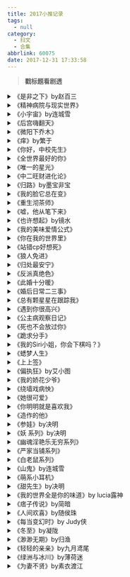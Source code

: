```yaml
---
title: 2017小推记录
tags:
  - null
category:
  - 扫文
  - 合集
abbrlink: 60075
date: 2017-12-31 17:33:58
---
```

<meta name="referrer" content="no-referrer" />

> **戳标题看剧透**

<details>
<summary>《是非之下》by赵百三</summary>
女主是一夜情的产物，母亲死后才被父亲接回本宅，喜欢上同父异母的哥哥，于是不动声色地勾搭男主。男主在两年前就知道自己并非父亲亲生的，对于女主的主动从最开始的不耐烦变为默认。后来父亲得知真相，男主母亲坠楼而亡，男主也被赶出家门，女主被限制与男主见面，二人妥协了一段时间，结局男主自己做生意，女主抛下没感情的家投奔男主。
男女主对待感情一直很坚定，就算是无法见面的那段时间也会偶尔打电话感情从未淡过。这本女主很可爱，在撩男主的时候不管男主怎么摆脸色都能面无表情大胆地烦他233
搞不懂的就是女主啥时候知道男主非亲生的…我一直以为女主是在明知有血缘的前提下撩的，准确来说前半段我都在疑惑女主这算是在勾引男主吗要不是看过剧透我还以为女主只是关心好奇新哥哥呢，不管是男女主都莫名其妙就爱上了
</details>

<details>
<summary>《精神病院与现实世界》</summary>
小推。女主是两个精神病人的孩子，于是就被当成精神病在精神病院长大，女主也以为自己不正常。直到有一天男主也来到精神病院，并对她说他爱她，要来把她带到现实世界，两人出来后经过一番磨合，弄清了女主身世后he。说实话结局感觉略草率，男主爱女主爱得也挺莫名的啊
不过剧情和设定有吸引到我，男主把女主带出去后两人之间的磨合令人揪心，一边怪女主明明是正常人却总是装精神病太任性给男主添麻烦，一边又怪男主明知道女主什么都不懂把她带出来却又以自己的常识约束她。好在男主总是温柔地包容女主的行为，女主也慢慢学会抑制自己的脾气。
</details>

<details>
<summary> 《小宇宙》by连城雪</summary>
男主在大学刚开学的时候就对长腿女主一见钟情，于是默默暗恋两年后才因为意外与女主相识。二人很快坠入爱河狂撒狗粮，然而几年后男主被迫出国，女主也恰好查出自己患病，为了不成为男主的包袱，女主选择对他隐瞒病情并分手。庆幸的是两人分开的这几年都还深爱着对方，所以男主回国后立刻开始追回女主，女主忍痛拒绝，过不久男主得知真相，二人和好如初，决定珍惜当下共同面对。
虽然知道结局是he，但女主做手术那里还是虐哭，特别是那场婚礼[泪]尽管这文用的梗很狗血，而且剧情都猜得到，但还是又虐又感动
</details>

<details>
<summary>《后宫嗨翻天》</summary>
男主皇帝，女主小宝林，某日突然互换灵魂，然后日渐生情，换回来后女主因身份问题纠结了一番，最后还是靠狗血的意外梗两人才终于在一起。男主一开始喜欢的是贫胸瘦弱美人，后来才觉得丰胸肥臀的小白兔女主对自己胃口，于是各种耍无赖装可怜把女主把到手。基本无虐，剧情也轻松，太后是个爱逗弄侄媳妇的好人。
</details>

<details>
<summary>《微阳下乔木》</summary>
男女主高中同学，原先两人不对盘，后来男主对女主越来越好，女主动心，上大学后两人在一起，后面男主出事了女主也一直在等他，he。男主嘴上爱欺负女主但有担当又温柔，女主一旦确认了感情就毫不羞怯经常主动[笑cry]其他还有三对副cp，两对be一对he，be那两对都是天人两隔[泪]这篇文要是能再写长点估计会更好，很多剧情凑在一起交代几笔就过去了，还没回味完就看完了
</details>

<details>
<summary>《痒》by繁于</summary>
男女主高中同桌，但彼此没过多交流，男主因为长得太好看所以经常被欺负，直到有一天女主把那群人都打跑了，男主才开始注意到女主，产生了占有欲。知道女主是女拳击手，学习不好于是趁机替她补习，不让别人有和女主接触的机会，迟钝的女主没注意到男主的心思，所以她的世界里除了拳击只剩男主。毕业后女主去泰国打黑拳，男主忍了很久后受不了就使出苦肉计，令女主担心他从而远离黑拳，最后男主家里出了问题，女主还是不得不回到拳击的世界，虽然发生了一些意外，但结局女主事业圆满，心中第一位顺利变成男主，男主如愿以偿。
文风略不习惯，但病娇男主真美味，总是粘着女主，就连睡觉都紧紧抱着她，女主因为从小没怎么和人接触过，一心念着拳击，所以也没察觉到男主有什么不对，在一起后也觉得是自己亏欠了男主，于是一直顺着他。算是女强男弱？互宠
</details>

<details>
<summary>《你好，中校先生》</summary>
小推。男女主先婚后爱，女主在奶奶去世时失魂落魄，男主就帮她操办了葬礼，所以对于举目无亲的女主来说男主是她唯一的救命稻草，从一开始的依赖再到后来的深爱。冷情的男主最初也只是想找个人过日子就好，后来却被女主温顺的外皮下藏着的倔强的性子所吸引，听到女主的告白后也不自觉心软沉沦。两人都没爱过谁，所以婚后两方都磕磕碰碰地摸清对方的性子以及夫妻相处之道，最后女主生了对龙凤胎。甜宠无虐。
全文最让我感到唏嘘的人是二哥，辣么温柔！辣么可靠！辣么深情的二哥！却爱上了不爱他的女人，明知对方和自己结婚只是为了能够更接近男主，却仍然宠着她，无奈她还是因为产前抑郁症难产而亡，只留了一个儿子，就连临死之际想的还是男主。在她死后二哥还是忘不了她，一直未娶，也没恨过自己的弟弟也就是男主。辣么好的二哥！怎么就喜欢上了那女人呢[泪]我还在想既然都愿意给二哥生孩子了，再怎么说也爱过吧，但一看到她到最后都是挂念着男主走的就好难过[悲伤]二哥那么好的男人呜呜呜呜呜呜
</details>

<details>
<summary>《全世界最好的你》</summary>
小推。女主父母离婚后和父亲在一起，父亲突然去世后女主只好前往母亲的新家庭，原以为会遭排挤的她却被无血缘的哥哥也就是男主温柔以待。久而久之女主喜欢上男主，为了配得上他努力变漂亮努力学习，却在打算告白那天被男主识破委婉拒绝（找了女配扮演女票）。女主伤心决定只当个好妹妹，男主也不敢直视内心的情感当个妹控哥哥。然而某次男主在法国出差的时候遇到恐怖份子袭击，女主不顾一切飞过去找他，患难见真情，两人当即决定在一起，后来就算被媒体爆出乱伦也坚定不分开，最后父母都接受了他俩在一起的事实。
看别的扫文po说是甜文撒狗粮的，结果女主告白被拒，好不容易在一起后又被曝光，最后终于真正在一起了就he了！？这不是我知道的甜文[拜拜]虽然互相告白后两人确实感情甜蜜啦，但不是那种秀恩爱给别人看的甜啊_(:з」∠)_不如说还遮遮掩掩的。番外太短不够看惹
</details>

<details>
<summary>《唯一的星光》</summary>
小推。男主歌手转演员，女主因萌宠成为网红，二人因女主撞脸女明星而相识，后来剧组需要女主的萌宠参演，两人开始感情萌芽。女主在男主刚出道时就知道他，多年的精神支柱，一开始只把他当爱豆，深入了解后这份情感转换为爱情，而男主也被女主的执着和爱意所打动。最初男主因为处于事业上升期所以无法被恋情所干扰，拒绝了女主的告白后一直后悔不已，纠结了没几天两人还是在一起了，后半部分都是地下恋情悄悄撒糖，到了结局才公开关系，连番外都没有，想看公开后的秀恩爱😭
最后一张截图无关感情戏，因为自己也算是追星狗所以超能理解里面迷妹的心情。不同于明星的是声优发展恋情都没狗仔爆料给个缓冲，平时连个绯闻都没有，只有领证的时候才会突然在博客告知粉丝。虽然也会很高兴自家爱豆终于有人照顾了，但还是会有点小伤感
</details>

<details>
<summary>《中二旺财进化论》</summary>
原本看到一半觉得剧情一般想弃的，后来发现女主的改变才看完的。女主由一开始的自卑不信任爱情，到后面承认自己的感情，直到主动告白看得略感动，还以为会是一直撩妹又傲娇的男主先告白呢[笑cry]不过快完结了这两人才在一起也太磨蹭了，亏他们又领证又同居的。小推 ​​​​
</details>

<details>
<summary>《归路》by墨宝非宝</summary>
小推。男主反恐中队长，排爆专家，女主白富美。男女主学生时代相爱，后来男主当兵聚少离多，女主家里恰好出事，两人缺乏沟通，吵架分手。多年后重逢，虽然没明说，但都隐约感觉到对方还爱着自己，男主解决了一堆糟事之后重新告白，两人顺利在一起。之后也没误会吵架，很快就怀孕结婚。
双初恋，无男配，有个没啥戏份的女配，无前任，主要讲了军人的艰辛，一路看下来很轻松。女主不会掩饰心事，男主每次都能一眼看穿她所想的，所以两次告白虽然都是男主先挑起的，但问的都是女主爱不爱他[笑cry]女主被吃得死死的233
</details>

<details>
<summary>《我的脸它总在变》</summary>
小推。女主每逢下雨就会变脸，还好有个男闺蜜知道这件事并帮她做假身份证。女主与男主第一次相见时只对对方有兴趣，约好去男主家假扮女友却在当天由于下雨变脸只好爽约；一年后女主顶着另一张脸接近男主，发现男主傲娇下的温柔，男主也喜欢上了女主的爽朗平和，两人就差戳破中间一层纸时女主又变脸了；这次女主边犹豫要不要告诉男主真相边接近他，男主因为上一次女主的不告而别对她又爱又恨，在第三次变脸的女主身上总是能找到之前女主的身影后就气自己花心，却还是忍不住被她的灵魂吸引，这次两人确定了感情，男主也终于窥见女主的秘密，并在她第四次变脸后一眼认出她，两人真正在一起。
第三次变脸时女主有告诉过男主真相，男主却不信，所以女主依旧披着马甲。后面男主开始有点怀疑了，女主就想蒙混过去……⬅️等等这不对啊！你不就是想要他知道的吗！而且之前女主的坦白太蠢了，只说自己会变脸，任谁都不信啊，女主就不能把之前变脸和男主的相处经过告诉他吗？不拿出证据就想让对方相信自己，这一段太低智商了，仿佛就是为了推进剧情[拜拜]
感觉这文男主挺惨的，多次被女主撩了就跑，被重新撩到后还要怀疑自己太花心。女主也是，克制不住想接近男主，觉得对不起他想告诉他真相，又怕他接受不了自己，太不负责了[拜拜]虽然第四次变脸后有通知男主，但觉得好几张脸都配不上他，想等到换一张好看的才去找男主坦白真相，这里看得好捉急啊。还是男主知道了真相跑去堵人的。急性子如我不适合看这种瞒来瞒去的文
</details>

<details>
<summary>《重生沏茶师》</summary>
小推。设定懒得剧透，总之女主穿越，身体里还有男主的灵魂。女主的身份是沏茶师，因什么都不懂所以就从头开始学。男主是有名的武圣，遭人所害，后来回到原来的身体复活了。女主升级流爽文，本身天赋极高、偶然得到最强器灵、被很屌的师傅收为徒、有个天才姐控弟弟、外加男主这么个身份，金手指哗啦啦地大开。最后两人解决了最终boss后生了一娃。看完番外有点心塞，弟弟最后相亲成功找到了自己的幸福⬅️呜呜呜虽然很值得庆贺啦，但说好的弟弟是读者的呢[泪]我失恋了嘤嘤嘤
</details>

<details>
<summary>《嘘，他从笔下来》</summary>
小推。女主是编剧，写好的某个剧本被退回要求大幅修改后，女主发现有个人和自己笔下的男主同名同姓，而他周遭所发生的事件也与剧本大致相同。男主很快就得知自己是女主所创造的角色，两人相爱后为了扭转男主原本灰飞烟灭的结局，便携手清理支线抓住boss。番外he。里面有对副cp原本虐到不行令我唏嘘不已，结果[拜拜]宁愿那对就在中间结局，也比知道真相后好多了[悲伤]
</details>

<details>
<summary>《也许想起》by镜水</summary>
台言。小推。男主因为“大冒险”原本要找和玩得好的妹子交往，结果纸条阴差阳错塞进女主的柜子，女主答应交往。之后男主好几次想要解释都被打断，后来也渐渐被女主所吸引。最后事情败露，女主承认自己一直暗恋他也知道纸条塞错的事，男主愕然加上女主愧疚，两人就分开了六年，直到男主设计同学会开始不动声色地追女主，各种制造契机，中间还误会了女主有男友而吃醋，结局两人说开了就在一起了。
虽然有种“先虐女后虐男”的既视感，但其实都没有虐，顶多是误会梗，后面男主还把女主哥哥误以为是她男票233男女主高一同桌过，但男主不记得了，女主一直无法忘怀这点，所以后来男主追女主的时候会把女主的星座讨厌吃的菜等等都记在本子上[笑cry]文风不怎么台言，看着很舒心，女主性格软软的甚至有点怯懦，估计有人会不喜欢，但个人觉得不讨厌啦w
</details>

<details>
<summary>《我的美味爱情公式》</summary>
小推。女主厨神男主美食评委兼商人，女主为了向重男轻女的爷爷证明女厨师也很能干，就参加了男主担任评委的美食比赛。期间女主因离家出走没钱没身份证，就被美食控的男主带回家，日久生情，感情无虐，配角多对cp，姐弟恋那对的番外只有一章，可惜了
</details>

<details>
<summary>《你在我的世界里》</summary>
小推。男女主因车祸住在同一家医院但没有见过面，从这天起只要其中一方睡着了就能以对方的视角看世界，而醒着的那一方会有种“被偷窥”的感觉，最初两人都不知道对方是谁，只以书信交流，后来女主误打误撞进入了男主的公司，男主也很快就发现女主是那个她。男追女，女主因双方差距太大而自卑一直没敢接受（但其实女主条件也很好啊！），不过男主强势出击所以没多久就在一起了。                                                                                 女主闺蜜那对也很吸引人。闺蜜几年前出国遇到男主他哥，恰逢战乱，二人私定终身，然而男配受重伤被遣回国成为了植物人，闺蜜在异国发现自己怀孕，刚生下来就受伤失忆，几年后兜兜转转与成为了植物人的男配重逢，之后发现能在镜子里与梦中的男配交流。闺蜜等男配醒来后才恢复记忆的，这对完全可以另起一本啊，放番外不够看
</details>

<details>
<summary>《站错cp好想死》</summary>
小推。女主每次都站错cp，在看完一本小说后发现又站错了表示很心塞，结果下一秒她就穿书了。穿越成龙套的女主努力凑合男主（书中男二）与女配（书中女主），并坚决阻止男配（书中男主）搅合。在冒险过程中男女配在一起，男主发现自己爱上了女主，正文结局是女主拒绝告白最后回到原来的世界，番外男主穿到了女主的世界，两人终成眷属。
男主与女配一开始就有暧昧，就差捅破那一层纸，作为cp粉的女主每次看到他俩有互动就兴奋地拿出相机咔嚓咔嚓，不放过任何机会助攻，按男主的话来讲女主就跟家长似的恨不得他抱起女配冲进教堂[笑cry]奈何男主女配性格不合，再加上男配总是坦率地表露自己的感情，所以男女配还是在一起了。恰好这时男主也爱上了女主，但他听到女主说她的存在意义就是撮合他和女配，所以他不敢轻易表白，还得联合男女配一起演戏，给女主发糖吃，男主那个心里苦啊[笑cry][笑cry][笑cry]女主明知大家的变化，加上自己看见cp发糖并没有以前那么激动，但碍于自己的身份也不敢接受男主的感情，只能抱着遗憾与愧疚回到原来的世界，还好番外男主追过来了，也成功得到书中的唯一一个吻[doge]可惜番外就一章，不够看
</details>

<details>
<summary>《狼人免进》</summary>
小推。男主是狼人，女主穿越到异界森林，在危急时刻被男主所救，之后两人就一起努力生存下去。男主在中间才变成人，不会说话，直到番外才会说。女主怀孕时期会穿回现代，最终女主选择了回到森林和男主一起生活。男女主前世有见面，剧情不多。 ​​​​
</details>

<details>
<summary>《归处最安宁》</summary>
小推。男主是混混，先撩的女主，女主一开始很冷淡，再加上父亲以前也是混混所以对男主的身份有膈应，但多次被男主帮了之后也动心了。后来男主为了救父亲而坐牢两年多，最后女主带着小包子接男主出狱。女主一旦爱上了就很坚定，男主又撩又宠，剧情不算虐
</details>

<details>
<summary>《反派真绝色》</summary>
小推。《教主，你又变身了》里男女主的儿子。男主身中魔毒，一旦碰到非亲缘的男子就会变成小正太，过几日才会变回去，后来遇到极阴体质的女主，与女主亲亲就会变回去。男女主一同上路遇到各种危机，解决武林boss途中日久生情，最后女主和男主一起回到魔教成亲。挺可爱的一篇文，男主总是碰到一些事情需要变来变去，所以和女主也亲来亲去，女主喜欢欺负变成正太的男主，不过等男主恢复后就会被欺负回去，相处模式太好玩
</details>

<details>
<summary>《此婚十分暖》</summary>
小推。男女主高中互相暗恋，大学在一起，其中有些小意外导致女主甩了男主两次，故事是从女主回来后开始。就算中间分开两年二人也心系彼此，所以这次害怕女主再次离开的男主直接带着女主领证。男女主之间的感情有小误会无虐，双初恋，有男女炮灰，基本甜宠。
有三对副cp，其中一对在番外，另外两对是女主的两个哥哥，大哥那对有小虐（大哥的前女友出来搅和，还好大哥处事果断）。二哥那对想看长篇！二哥是影帝，在女主大学时对女主的舍友兼闺蜜一见钟情，即将告白的时候闺蜜却开始躲他，遂作罢。闺蜜后来想当歌手参加选秀与二哥重新有了牵连，其实她暗恋了二哥六年，但一直觉得他太遥远所以不敢告白。后来二哥知道闺蜜有个暗恋了六年的人还暗自吃醋，说那人一定是傻蛋才看不出来233大家都知道那人就是二哥，但二哥平时太二加上绯闻不断（假的）于是就没告诉他[笑cry]最后二哥选择主动进攻，告诉闺蜜他暗恋男主却无法抢妹夫现在好痛苦需要找闺蜜当女朋友疗伤blablabla什么鬼主意，蠢死了，不过二人还是在一起了[笑cry][笑cry][笑cry]所有副cp都是he太感动！有不少作者都喜欢多cp里让其中几对be的，我就喜欢看大圆满[爱你]
</details>

<details>
<summary>《婚后日常二三事》</summary>
小推。男女主青梅竹马，看上去是先婚后爱，实则双方老早就喜欢对方。女主看着性格软但也有自己的小脾气，男主喜欢逗弄女主。女主父母离异，男主家从小就把她当自家人，感情戏无虐。有两对副cp，其中一对最初男女方都有自己的对象，却先后被绿，女方她爸早就想让这两人在一起，等他俩真有暧昧时又傲娇地阻扰他俩233有点小波折但都是he，不复杂的小甜文[爱你]（男女主是第三个片段的，以后不同片段用不同的背景色区分）
</details>

<details>
<summary>《总有颗星星在跟踪我》</summary>
小推。男主是颗成精的星星，能使用催眠术，喜欢女主，星星形态的他总是在跟踪女主，也会时不时化成人，却在暴露身份后被她所恐惧，于是就只好消除她的记忆。之后男主多次出现在她面前，每次都是以消除记忆为终，直到最后一次受不了了决定让她记起全部后远离她。这两年女主一直在后悔，某天发现男主也当了演员后立刻去找他，男主也是为了能够在事业上帮助女主才消失两年进入娱乐圈，所以两人很快就和好了。中间女主记起全部那段虐到我[泪]还好没虐太久，男女主对对方都有占有欲，也很直白地表达自己的感情。番外有副cp，男配是爱哭包的设定好可爱！为什么这对只有一篇番外啊啊啊啊
</details>

<details>
<summary>《遇到你很高兴》</summary>
小推。男主看上去是花花公子，其实每次分手都是因为被绿，实则是沉稳的大叔。女主因家庭不美满，所以在感情方面很迟钝也不抱希望。男女主的初识就是女主撞见男主与女票分手，对他的第一印象是很冷漠，所以男主对女主进行怀柔政策那么久也是到很后面才完全攻陷。喜欢男主的侄女，太逗了！总是语出惊人[笑cry]感情剧情都无虐，男主在前期还挺正经的，确认关系后时不时说荤段子逗女主，在每章的小剧场里更是各种不要脸，不过都被女主淡定地怼回去了233
</details>

<details>
<summary>《公主病观察日记》</summary>
小推。男女主恋爱时期男主发现女主一开始接近他的目的不纯，女主赌气分手，后来想重新解释却意外失忆，失忆后得知自己怀孕了就生了个男孩子。几年后男女主重逢，女主不记得男主，男主以为女主是故意装不认识的也就顺着她来，之后发现女主的孩子是自己的，于是开始追妻与儿子培养感情。
男女主一直都只喜欢对方，失忆后的女主再次对男主一见钟情并暗搓搓地打算让他当自家娃的后爹，没想到对方就是亲爹。从男主那听到当年的真相后有生一会儿气但并没有吵架。感情戏从头到尾都很顺，说是追妻不如说女主才是迫不及待的那方233
男女主一家三口都很逗，女主和儿子的相处模式好可爱w女主就是个小公举，要人宠要人哄，娇气却不会作。男女主的父亲都挺一言难尽，主要剧情除了一家三口的日常外就是上一辈的纠葛，里面的角色无论是好是坏都很宠女主儿子，堪称此文的杰克苏
</details>

<details>
<summary>《死也不会放过你》</summary>
小推。男女主前世是夫妻，婚后几年男主因为占有欲太强而囚禁女主，女主得了忧郁症病逝，不久后男主也在她墓前自杀了。重生后的女主想要避开男主，男主却莫名地对女主一见钟情，对男主心生恐惧的女主不断逃避，却敌不过男主的强硬，再加上自己虽然害怕男主但还是喜欢他的，于是就试着相信男主会改变自己的占有欲。
男主努力戴上温柔的面具，却改不掉想要控制女主的本性，男女主也因此闹过几次矛盾，最后男主在一次意外中记起了上辈子的事情，决定放缓态度。女主有隐约察觉到真相，恰好这时她发现自己怀孕了，男主向女主提亲的同时也坦白了，把男主的改变看在眼里的女主还是接受了男主，结局女主生了个男宝宝。
男主从头到尾都是个病娇，为了改变自己的控制欲还去看了心理医生也有在吃药，并没有什么卵用，好在男主最后懂得了磨合，学着尊重女主的选择。女主不接受男主的原因除了他的占有欲外还有就是她母亲不喜欢男主，并且自己的婚姻也不幸福，上辈子与母亲疏离的女主这辈子不想再让母亲孤零零一个人，也就一直瞒着谈恋爱的事，不过强硬的男主用强硬的手段成功解决了。
三观不正的我挺理解男主的[二哈]略心疼，毕竟占有欲这种心理不像自卑那样，只要勇敢踏出第一步就能慢慢改变，占有欲反倒会越爱越严重，能减轻的话就代表爱也减少了吧……唯一的办法就只有克制情绪了，要忍一辈子听起来挺痛苦的，不过作为回报能得到女主的爱也挺值得的吧。病娇爱上一个人可真是不易…要是对方也恰好是个病娇或不介意的话就能大圆满了。
</details>

<details>
<summary>《跪求分手》</summary>
小推。男女主家都是世家，互有来往，女主家里破事多，小时候男主刺了她一句，就被女主玩弄小丁丁并嘲笑之，自此男主无论交了多少女票都无法脱下裤子，为了掩盖这件事男主只好装出风流的形象。多年后女主家的老爷子因看不起演员这份职业就想打压女主，女主也由于没谈过恋爱所以演不好感情戏，男主此时为了报复女主就提出要包养她，两人各取所需。男主渐渐丢了心，女主知道他想报复所以一直陪着他演戏，直到男主真的求婚了的那刻才知道玩脱了。之后女主得知父母当年的真相，加上男主死皮赖脸地追求女主，女主终于同意和他结婚了。
这文的男主好可爱！知道女主甜甜的外表下是小恶魔性格，每次看到她都表面上淡定内心嘤嘤嘤地哭泣，就算包养了女主也怂到任她使唤，好几次都在内心吐槽“到底谁才是金主”[笑cry]原本是想维护形象一直对女主很高冷的，在动了真心对女主坦白自己的事情后就各种放飞自我不要脸[doge]
女主由于父母当年的事情对感情极度不信任，在对男主动摇的下一秒听到了包养的真相后迅速掐灭火苗，就算明白男主后来是动了真情也无法轻易接受他。不过两人虽然没有真正在一起但也几乎没分开过，感情戏无虐。
除了感情戏外的剧情就是看老爷子如何作死，最后落了个众叛亲离的下场。说是娱乐圈文也没有提到过多娱乐圈的事，说是包养文男女主之间也算不上包养（不如说男主一直被压一头啊233），当个普通小言看就好。
</details>

<details>
<summary>《我的Siri小姐，你会下棋吗？》</summary>
小推。短篇。女主在与男主的围棋比赛途中突然晕倒，灵魂附到了男主的Siri上，只有拼命争夺话语权才能说上话，并且只能回答男主问出的问题。男主越来越喜欢和自己独一无二的人性化Siri说话了。结局男主终于问了Siri有没有自己的名字后方知它就是女主，女主也成功灵魂归位了。
</details>

<details>
<summary>《蟋梦人生》</summary>
小推。短篇。男主喜欢斗蟋蟀，某次遇到被当赌注被别人斗赢的女主就把她给斗回家当小媳妇养。男主家人对他不好，所以他也不知道怎么去爱人，尽管他对女主很好但女主还是想要逃走，在知道了男主的过去后又心疼他想为他报仇。
短篇不多剧透，结局he。小魔王男主好可爱啊[爱你]原本这app上的文只打算自己看看没想推文的，但这篇太好看了[笑cry]
</details>

<details>
<summary>《上上签》</summary>
小推。女主是韩家丫鬟，求签时算到郎君很快就会出现，当天便遇到新来的管家男主，在众人的打趣下自己也不自觉对他上了心。男主原是大户人家之子，年幼时被韩家家主害得家破人亡，一直隐忍至今接近韩家并计划让当事人以及帮手付出代价。他意识到女主的情愫却不敢把她卷进来，女主却执意卸下男主的心防，终于男主对她袒露真相，心疼他的女主决定帮男主一起复仇。结局当年的坏人都得到了报应，其余无辜的韩家人都远走高飞过上了各自的生活。
主复仇线副感情戏，男主步步为营，装出忠仆的样子在大家不知不觉中让韩家败落。其实韩家家主做人太失败也太渣，就算没有男主，韩家也会因他而慢慢倒塌，直到临死前他才知道男主的身份。
男主好聪明啊，除了女主外的任何事都在他的计划内，还成功打入内部深得人心，韩家所发生的每件事都看似与他无关，实则都是他推波助澜的结果。包括中间与男配的对手戏，男配是韩家少爷，两人都想把对方送走，却总是被识破，甚至在最后事关女主的婚事上谁也没赢谁，然而人算不如天算，一场意外让女主的心完全倒在男主身上[doge]我超想看男配知道这件事的反应！然而男配就这么退场了！好气哦！因为前面男配一直高高在上的，我一直想看他被正面打脸的样子！哎呀太可惜了怎么就退场了呢（碎碎念）
还有两对副cp，一对是韩家二少和姨娘，这对现实阻碍太多，就算最后都自由了也还是be，略可惜。还有一对只在番外略有苗头⬅️还不如不写！刚写了个苗头就没了！令我好在意啊？？？
</details>

<details>
<summary>《偏执狂》by艾小图</summary>
小推。女主暗恋男主，然而男主却有女朋友并且很恩爱，最初女主只想默默喜欢不敢打扰，直到听说女配要出国留学与男主吵架分开，男主喝醉了误以为女主是女配于是和她419。后来男主决定追着女配一起出国，女配却不愿意，女主心疼男主，对女配说出她和男主的事情。女配走的那天男主在追过去的路上出了车祸失明，深爱男主的女主就算被好友亲人所不解失望也还是默默陪伴在他身边三年。这几年来男主一直怨恨女主，女主卑微地承受一切咒骂，直到意外流产，女主绝望离开，治好眼睛女配也回到了身边的男主却怀念起这几年女主的好，后面就是男主逐渐理清自己的感情后追求女主，女主抗拒，最终he。
女主就是个小三上位啊，不过这点看文前就知道了所以就抛弃了三观看文。先虐女后虐男，虐来虐去直到最终章才在一起，全程无糖无狗粮，满满都是女主的绝望男主的悔恨，这都能he也是厉害了……
女配唯一不好的就是太过理智？不过为了留学而分手以及不愿男主因为自己而抛下前途这些放在别的文里也是女主会做的事，更何况在这种情况下还得知男主与别人酒后乱x了，这么一想女配还挺惨_(:з」∠)_
女主后来有和男配短暂交往过，那个男配也是有严重的情伤，二人互相取暖。我还以为男配最后会和初恋重归于好，但初恋最终还是和别人结婚了，男配也找到了自己的真爱⬅️有雏鸟情节的我表示很难过[泪]男配和初恋的过去交代辣么清楚结果居然各自安家了
</details>

<details>
<summary>《我的娇花少爷》</summary>
小推。男主的父亲为了不让男主遭遇危险，自幼把男主当女儿养，久而久之男主变成了第一大美人，兴趣也与大家闺秀无异。长大后危机解除，男主的真实性别也公诸于世，然而男主的性格和兴趣却难以扭转过来。头疼的男主父亲找上了武功高强的女主，请求她帮助男主变成男子汉。相处过程中男主被女主的英气所吸引，女主也被男主的温柔所打动，男主最先动心又羞于告白，女主感情迟钝，还是在几年后女主在战事中发现自己最想念的人竟是男主，于是一回去就主动告白。
看这文总感觉男女主的剧本拿反了[笑cry]确立关系后也是女主在调戏男主，男主一直在脸红，不愧是娇花少爷[doge]而且男主就算穿回男装也不断地被认为是女扮男装，还有人说过男主看起来在发光233除此之外还有两对副cp也很暖。剧情后期涉及到江湖朝廷的事，不过只要看他们撒狗粮就好了[二哈]无虐
</details>

<details>
<summary>《绕墙戏病怏》</summary>
小推。女主被赐婚给传闻中心狠手辣的病秧子男主，不甘愿的女主一气之下跑到大街上想抓个人在圣旨来到之前先成婚，然后就看上了貌似小白兔的病弱男主。其实男女主小时候有相处过，但是女主失忆了，于是男主将计就计与女主完婚。事情败露后闹了一下子就和好了。剧情主要是看他们怎么把黑心皇帝弄下台，男女主互宠，男女主两家人的感情也很好，看他们一致对外超爽[doge]
女主的父王是妻控+女儿控，男主的父亲是妻控，结果在三个女人的心中最受宠爱的是男主233导致女主父王超级看男主不顺眼，男主父亲和男主是相互嫌弃，这两家人都好可爱啊[笑cry]
还有女主一直担心男主体弱那啥方面不好，听了庸医的嘱咐后每天都盯着男主喝补汤，还顾虑到男主的自尊心说是自己这边不方便圆房。男主一开始还很担心女主的身体，知道真相后脸都黑了
</details>

<details>
<summary>《她很可爱》</summary>
小推。男女主高中同学，女主学霸男主学渣，女主离家出走的时候恰好听说男主家在租房，之后二人成为了邻居。女主一直暗恋男主并时不时撩他，男主高中时还是个纯情boy，就算心动也不确定女主的心意所以不敢告白。后来女主不得不出国，加上父母的原因对异地恋没自信，也就不告而别。多年后二人重逢，变成男主撩女主，两人很快就在一起。
感情戏无虐无波折，女主因年幼时撞见父亲出轨所以对床事有心理障碍，两人的“第一次”是男主以治疗为名义进行的电话play[doge]明明才重逢没多久，这跳跃真大啊[doge]
</details>

<details>
<summary>《你明明就是喜欢我》</summary>
小推。男主原来是不良少年，对女主一见钟情后变成学霸，考试时想帮女主作弊却害她连被抓了四场，为了和女主一个班自己也全交白卷。和女主做同桌后明目张胆地宠女主，两人就算不说开其实也和交往没两样了。
痴汉男主每次看到女主的内心戏都是她好可爱，还以为男主是个戴着面具的腹黑，结果他毫不掩饰自己是原不良的事实，脏话也骂得好溜，更可爱的是在摩天轮求婚那段，万万没想到男女主都恐高，男主内心怂得要命还得装高冷求婚，笑死我了[笑cry]
</details>

<details>
<summary>《造作的他》</summary>
小推。姐弟恋，女主大男主两岁，男女主在同一病房，男主对漂亮的女主一见钟情，厚着脸皮各种纠缠，刚开始女主又气又恼，但是烈女怕缠郎，不自觉对卖萌撒娇的男主心软，出院后男主直接追到公司，在一起后冷战过一次，很快就和好，几乎全程撒糖。
男主卖得一手好萌，就算知道这种行为很烦人，但看的时候还是忍不住内心嗷嗷叫着好可爱！女主一开始也和别人说她的病友是个弱智[笑cry]没在一起的时候男主就经常看着女主傻笑，在一起后更是化身为欲求不满的小狼狗，还被医生叮嘱房事不要过多233
个人不喜欢的就是冷战部分，虽然也就冷了那么个三四章，男女主之间的感情确实需要磨合，但还是希望能无误会从头甜到尾
</details>

<details>
<summary>《参娃》by决明</summary>
台言。小推。男主是龙子之一的睚眦，为了给龙王找补汤的药材就抓了灵参女主，在女主的恳求下一时心软满足她最后的愿望陪她在人界游玩几日，两人日久生情，最后女主当然也没被拿去熬汤。
这文太可爱了我要单独拿出来推荐！女主初到人界啥也不懂，一开始甚至还用灵参的形态出现在人类面前[笑cry]（图1、2）
没有性别意识也没第一性征，所以能够坦然地在男主面前洗澡（每次想象一个灵参泡在木盆里的画面就好好笑233），后来男主动情了每次亲女主亲上火都无法得到纾解，还做好了一辈子和五指姑娘相亲相爱的准备，幸好女主在动情后就能出现第一性征啦，男主那个激动的[喵喵]（图3、4、5）
还有女主一直很自豪自己是灵参，把自己浑身上下都夸成宝，还问男主要不要喝她泡过的洗澡水补身子。流出来的眼泪是参汁，后来女主以为自己要被拿去煲汤了，在回龙城的路上一直哭啊哭，还不忘拿出小瓶子接住眼泪想着留给男主喝。怎么会有这么可爱的孩子啊[笑cry][笑cry][笑cry]
男女主第一次的时候女主吓到变回人参，男主面不改色舔来舔去（图6、7、8），之后终于上垒了男主不忘叮嘱女主千万维持住人形，笑死hhhh
最后再说一句，女主实在是太可爱啦！
</details>

<details>
<summary>《妖 系列》by决明</summary>
《千骄百媚》《白玉无瑕》《龙飞凤五》《镜花水月》《秋水伊人》台言。
这系列的五本都好看，最喜欢《龙飞凤五》，看饕餮不识感情以为自己无情再到为了小刀不断逆转时空那里真虐[泪]不过最虐的还是《千骄百媚》里混沌以肉身碎石[泪]大家最喜欢的《镜花水月》反而没多大感触…个人对禁欲男主x美艳女主无感_(:з」∠)_不过最后四凶合作那里挺振奋的w
</details>

<details>
<summary>《幽魂淫艳乐无穷系列》</summary>
台言。太多了就不一一说了，有几本没看，最喜欢《推倒皇帝》！只有这本感情水到渠成无虐，而且还是姐弟恋，炒鸡可爱[爱你]下一本《凌虐太上皇》倒是从头到尾都在虐两人[二哈]而且男配还是上一本里绑了皇帝的那个，居然有独立番外，要不是看了上一本还以为他真的能和小皇帝在一起
</details>

<details>
<summary>《严家当铺系列》</summary>
台言。围绕着当铺的伙计们的故事。
《玉鉴师》感觉一般
《俏伙计》男女主都可爱！喜欢！
《珠宝匠》各种错过，白白浪费好几年…
《蛮护师》虽然也有误会但比上面那对好多了
《皇仆役》没看，无感
《坏当家》不喜欢女主，在其他本里有的地方实在洗不白，太娇蛮了，就看了后面男主幡然悔悟的部分
《遥花》不看！！这本男主折磨了《俏伙计》的男主，要不是男女主有金手指早死了。这种渣渣的文打死不看[打脸]洗白也没用！居然还能he！就该让他痛苦一辈子[打脸][打脸][打脸]
</details>

<details>
<summary>《白老鼠系列》</summary>
台言。这系列挺好看的，几位主角原本都是孤儿，后来被抓去研究所融入了别的生物的基因，故事讲的就是他们出逃后找到了各自的幸福。
《瞎猫碰上死耗子》男主拥有耗子基因，很阳光很可爱，却有着悲观的念头，女主也是悲观主义，两人互相救赎。这本好看！
《野豹扑上小医生》女主拥有豹子基因，看似女王实则小女孩心性，男主是兽医，自称是女王的佞臣。
《孤鹰盯上天才女》男主拥有老鹰基因，女主是研究所成员，女追男，男主爱女主而不自知，先虐女后虐男。
《银丝缠上小粉蝶》男主拥有蜘蛛基因，女主害怕一切昆虫。这本女主太圣母脑回路清奇，在上一条微博吐槽过了 O随手扫个文
《冰女对上火焰男》这本略不同，男主拥有火异能，女主拥有冰异能，看似男追女实则相爱。除此之外还有一对副cp，腹黑男和任性女。这本挺可爱的
《情不自禁捉弄你》虽然是不同系列的，不过男主是研究所的密医，女主是病患，和研究所没太大关系。
《鼓起勇气说爱你》男主是密医的弟弟，女主经常被家暴，两人都和研究所无关。这本比较气的就是女主爸爸都快把女主打死了，男主要告他却被女主制止了。这种爸爸不要也罢[拜拜]
</details>

<details>
<summary>《山鬼》by连城雪</summary>
小推。女主是御鬼师，在外出寻物时遇到鸟类形态的男主，几番互帮互助后想把男主带回家，一路上女主行侠仗义却多次被出卖，唯有男主还在自己身边，加上女主知道男主能化人，久而久之就情窦初开，表明心意不久后便成亲了。后来二人被卷入好几场风波中，女主也知道了为何男主会照顾自己的真相以及身世，在接踵而至的麻烦下女主无暇闹别扭，恰好这时女主怀孕，二人感情愈加稳固。后面的剧情有点出乎意料不剧透，总之男主放弃回家乡选择和女主相守一生。
先简单描述一下人设，男主有点小傲娇，但是很关心女主，独占欲很强，不想让女主与任何人有牵连；女主活泼开朗，前期爱多管闲事后期有所成长，结局等待了男主六百多年性格变得沉稳⬅️我好心痛啊！那么咋咋呼呼的俏丫头！结局经历的事多了变成熟了我超不舍的[泪]！！还有小包子超级可爱，是只小红鸟！
（下面有剧透）
这文有个个人膈应的剧情就是男主在几千年前爱慕女配几十年，女配心系天下对男女之情无意，最终逝去，女主则是从女配身体里出现的异鬼（不是怀孕），男主对女主好是打算让她融合记忆“变成”女配，后来失败了才醒悟光是拥有记忆也无法成为同一个人，自此男主决定放下过去正视女主。
⬆️这时男女主都已经成亲了，然后男主让女主融合记忆，所以女主也知道了他俩的一切过往，包括男主想强那啥女配和女配帮男主撸。
有过去的男主又不是仅此一人，所以雷点不在这，在于“女主融合了记忆”啊！不是单纯地知道“男票有过深爱的人”，而是“男票和深爱的人之间的点点滴滴都知道了“！哇这就很心塞了有木有？以及男主女配的过去还特地花了几章来写，并不是靠回忆来叙述，女主下线了好几章，我看得好憋屈啊[拜拜]
</details>

<details>
<summary>《萌系小耳机》</summary>
小推。男女主是双学霸，某天女主的耳机里突然出现一个自称是耳机家族小公主的声音，为了唤醒她沉睡在男主耳机里的伴侣，女主不断想办法找男主借耳机，男主误会女主是要追他，起先不假颜色，后来也对女主有了好感，直到知道真相那刻有点心塞，但还是主动发起攻击，恰好女主也转入他的班级，两人很快就在一起了。女主妈妈知道后让女主转学，好在有了耳机这个金手指两人可以心电感应所以这段不虐！最后两人是高考同分状元，“状元情侣”一炮而红，上大学还疯狂秀恩爱。
男主对外略冷漠对女主温柔，女主是活泼开朗小仙女。自从和女主在一起后男主就开了个秀恩爱微博记录他和女主的每一天，最后被大家扒马甲了，太太太甜啦！
全程都在撒狗粮，没有男女配，同学们都乐于起哄，除了女主妈妈控制欲强让女主转学那里有点压抑外都超欢乐[爱你]
两人的耳机是来自异世界的一对cp，男女主在一起后他俩戏份也少了，后来还回去了……不过有番外，男女主的女儿也遇到了耳机cp的孩子，看到这里莫名感动[泪]
</details>

<details>
<summary>《甜先生》by决明</summary>
台言。小推。男主对女主一见钟情但没有轰轰烈烈的追求就结婚了，尽管如此两人感情却很稳定也很甜蜜，直到男主的青梅出现。青梅的爷爷对男主有恩，一直想促成他俩，听闻男主结婚后要他离婚，男主女配都不想的，但爷爷身体不好，为了达成老人的心愿，男主只好离了。女主偷听到真相，对男主的妥协很失望，就在办理离婚手续当天得知自己怀孕，最后还是没告诉男主，男主女配结婚了，但私底下没什么往来。女主生孩子当天大家才发现这件事，男主那个后悔啊，直到女儿都三岁了才得以复婚。
男主就是个愚孝，就算知道他很为难，一想到女主怀孕时被人指指点点还是觉得好气！！更气的是那个爷爷！在产房和两家人面前居然还说男主女配将来的娃绝对比女主的好[怒]要不是你固执女主也不用受苦了[怒]
哦气到忘说人设……男主沉默寡言对女主很深情，对女配就是妹妹般疼爱，女主是个小太阳！男主居然舍得伤害小太阳！！！[怒]
</details>

<details>
<summary>《我的世界全是你的味道》by lucia露神</summary>
小推。女主在国外参加厨师比赛时遭遇车祸失去味觉，回国后从高中起就暗恋女主的男主开始采取行动，女主为堵住亲戚闲话决定招个假男友，男主知道后就开始计划把女主拐回家，女主一直以为两人只是契约结婚，直到男主私藏她的东西的事败露，女主躲了一阵子还是抵不住男主的痴情。结局女主在参加全国比赛时恢复味觉夺得桂冠。
男主妥妥的痴汉一枚，私藏女主的各种东西还做了本只有女主的相册，就算女主出国了也锲而不舍地给女主在国内的手机打电话，高中暗恋女主全班都知道就只有女主迟钝不知情。
有点别扭的就是文中会时不时蹦出一两句很文艺的句子，和前后文的画风有点不搭感觉略尬[允悲]
</details>

<details>
<summary>《痞子传说》by简暗</summary>
小推。穷孩子男主进城打工，和女主成天打嘴炮日久生情的故事。
没啥好剧透，男女主都是长得一般家世一般的小市民。这种既普通又简单的人设好少见。文不长，喜欢作者干脆利落的文笔
</details>

<details>
<summary>《人间欢喜》by随侯珠</summary>
小推。男女主青梅竹马，相互暗恋却不敢说，为了让女主生病的妈妈安心而结婚，后来男主公司出现危机不想连累女主就和她离婚，多年后女主回国打算复合，恰好男主也有此意，两人之间的感情戏不虐，女主当年还偷偷生了个可爱的小天使。
感觉这里面的配角都好惨啊……女主堂哥男主大哥女主仨室友男主一室友总共六对副cp的爱情都以be收尾，除了最后有点苗头的男女配外都没后续。特别是老大那个太突然了，明明就这么高高兴兴结婚就好了，还特别写实来个等不下去[拜拜]作为副cp控的我看这文真的好内伤[二哈]
截图是女主花钱买来演戏的“男二”，我好喜欢好喜欢他啊啊啊啊超级可爱！！可惜戏份不多！
</details>

<details>
<summary>《每当变幻时》by Judy侠</summary>
男女主高中在一起，当时男主不学无术，女主有点软弱，不敢向别人承认，毕业后女主上了大学，男主直接工作，到了大二男主自卑不自信提出了分手。分手后女主消沉了一段时间，想要改变自己就接受了男配的告白，维持了两个月的网恋结果还是无疾而终，男主也为了赌气和女配交往后分手。多年过去女主成为作家男主则是导演，两人因公事重逢，男主重新追求，直接求婚，见完家长就结婚啦。
喜欢两个人结婚后的剧情。前面高中部分一个倔强一个情商低，看得好捉急啊。第一人称文，女主在生活中悟出了很多道理，很喜欢看她和男主的家长里短，没什么浮夸的剧情，挺真实的。
</details>

<details>
<summary>《冬至》by凝陇</summary>
男女主高中交往，毕业时女主好友自杀，女主怀疑这件事与自己和男主有关，无法再以平常心面对男主，于是提出分手。多年后女主疑似被跟踪，恰好当上刑警的男主调了回来，男主就怀着某些小心思提议让女主住在他家保证安全。随着案件的进展，多年前的事件也出现疑点，在男主戳破女主当年的隐情后二人重归于好。
感情戏不少，案件也很吸引人，不过我一直怀疑是熟人作案，没想到却是突然蹦出来的角色[二哈]
当年被甩后男主很憋屈，还放狠话说不会来找女主，结果一听说女主这几年都没找男票就暗戳戳地接近女主，太可爱了！明明才和女主重逢不久，就私底下悄咪咪地对母亲说是他女朋友，亏你表面上还对女主不冷不热的，太傲娇了[笑cry]
</details>

<details>
<summary>《渺渺无期》by归渔</summary>
女主高中入学时看到男主喂猫一见钟情，得知他和自己一个班并且是中考状元后又激动又自卑，但还是想方设法接近男主，小心翼翼地暗恋，所幸男主虽清冷但对她有所回应，后来开窍了却由于各种原因无法明确答复女主。高考后一言不合去了国外，两人都断了联系浑浑噩噩过了七年，最终男主还是回国找她，女主又由于自身原因纠结了一阵子才在一起。
高中部分好看，女主的暗恋太可爱了！！每章开头都有女主的暗恋日记，看得我好想按着男主的头让他们赶紧在一起[笑cry]高考后的剧情唰地一下快进，没前面好看，而且还有误会有纠结，没有小甜文的感觉。
重点是我喜欢的一对副cp居然没在一起，看到男方谈恋爱女方死心找了男票时我还在想搞不好之后就有幡然悔悟的剧情呢，结果男方一直没喜欢过女方，女方结局和男票结婚了。我很难过，明明这对好哥们般的相处模式超有趣，居然没在一起[泪]
</details>

<details>
<summary>《轻轻的亲亲》by九月鸢尾</summary>

女主偏科半学霸，男主学渣吊车尾，男主转到女主班上成为女主的后桌，喜欢逗弄极易害羞的女主。交往后不久因打架事件爆出男主非亲生以及在家里的处境，此时男主亲生父亲出现并带走男主，在离开当天发生意外，大家都以为男主死了，女主缅怀了男主十年，在一次偶然重逢后得知男主只是懦弱无法给女主美好的未来，女主气得说了他一通后男主醒悟果断和好。
学生时代很甜很甜很甜，男主总会想办法宠女主逗女主开心，女主单纯懵懂却晓得眼前是她很喜欢的少年，以致就算男主“逝世”十年也从未放下过，重逢的那刻有怨有不解但还是想要等等。这么一来就显得男主很渣了，也不能算渣，毕竟男主只是不想让女主陪自己受苦，这十年来也没有过别人，幸好醒悟的不算晚。
……不过一别十年想想还是好遗憾啊，这跨度也太长了，就不能打个折么。
</details>

<details>
<summary>《绿洲与冰川》by薄荷迷</summary>
小推。
女主是孤儿，被男主家收养，小时候男主不喜欢女主，长大后男主就惦记上了，还为了女主放弃更好的高中。男主嘴上不承认，行动上却很明显，到了后来干脆明撩，女主碍于身份原因只敢半推半就，交往后也不敢太明目张胆，其实男主妈妈早看出来了，就只有女主一个人在纠结。没有糟心剧情也没坏配角。
算是男学霸女学渣？不过学霸也不算太学霸，学渣也没有很渣，神奇的配置[笑cry]每章结尾都有男女主对话的小剧场，男主满嘴荤段子。
有个意外的情节就是男主放弃了更好的大学选择和女主同校，虽然同是好大学，还是第一次见到这种安排[哆啦A梦吃惊]
</details>

<details>
<summary>《为妻不贤》by素衣渡江</summary>
女主家破事多，养成了女主泼辣心狠的性格，在渣爹的设计下被迫嫁给了傻子男主，事已成便只能随遇而安帮傻子相公智斗家人。男主是个不安分的傻子，换个词来说就是熊孩子，唯独屈服于女主的淫威之下（虽然还是天天气女主233），后来误打误撞治好了也没告诉女主，直到女主怀孕才全盘托出。最后男女主搞倒了害男主中毒变傻的凶手成功继承爵位。
女主好帅！不是表面装弱暗地里陷害的那种，而是直接出口怼人，当然背后做的小动作也不少，干脆就把和男主亲近的丫鬟给弄走了，极品配角虽多，通篇看下来却神清气爽。
男女主的感情戏有点闹不懂，感觉他俩是相爱的，有时却又觉得女主没那么爱男主，男主也不是很懂爱，没有爱得刻骨铭心，却又想和对方白头偕老。总的来说还是甜的？
</details>